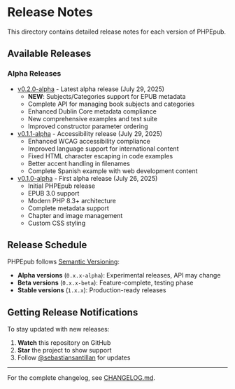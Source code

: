 # Release Notes

This directory contains detailed release notes for each version of PHPEpub.

## Available Releases

### Alpha Releases

- [v0.2.0-alpha](v0.2.0-alpha.md) - Latest alpha release (July 29, 2025)
  - **NEW**: Subjects/Categories support for EPUB metadata
  - Complete API for managing book subjects and categories
  - Enhanced Dublin Core metadata compliance
  - New comprehensive examples and test suite
  - Improved constructor parameter ordering
- [v0.1.1-alpha](v0.1.1-alpha.md) - Accessibility release (July 29, 2025)
  - Enhanced WCAG accessibility compliance
  - Improved language support for international content
  - Fixed HTML character escaping in code examples
  - Better accent handling in filenames
  - Complete Spanish example with web development content
- [v0.1.0-alpha](v0.1.0-alpha.md) - First alpha release (July 26, 2025)
  - Initial PHPEpub release
  - EPUB 3.0 support
  - Modern PHP 8.3+ architecture
  - Complete metadata support
  - Chapter and image management
  - Custom CSS styling

## Release Schedule

PHPEpub follows [Semantic Versioning](https://semver.org/spec/v2.0.0.html):

- **Alpha versions** (`0.x.x-alpha`): Experimental releases, API may change
- **Beta versions** (`0.x.x-beta`): Feature-complete, testing phase
- **Stable versions** (`1.x.x`): Production-ready releases

## Getting Release Notifications

To stay updated with new releases:

1. **Watch** this repository on GitHub
2. **Star** the project to show support
3. Follow [@sebastiansantillan](https://github.com/sebastiansantillan) for updates

---

For the complete changelog, see [CHANGELOG.md](../../CHANGELOG.md).
